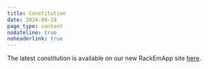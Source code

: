 ```yaml
---
title: Constitution
date: 2024-09-19
page_type: content
nodateline: true
noheaderlink: true
---
```

The latest constitution is available on our new RackEmApp site [here](https://app.londoncitypool.com/app/page/60).